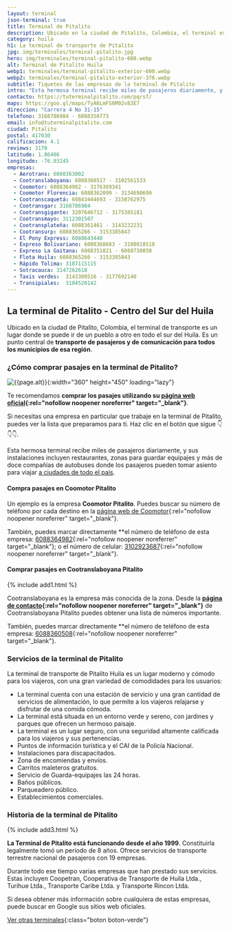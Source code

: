 ```yaml
---
layout: terminal
json-terminal: true
title: Terminal de Pitalito
description: Ubicado en la ciudad de Pitalito, Colombia, el terminal es un lugar donde se puede ir de un pueblo a otro en todo el sur del Huila.
category: huila
h1: La terminal de transporte de Pitalito
jpg: img/terminales/terminal-pitalito.jpg
hero: img/terminales/terminal-pitalito-600.webp
alt: Terminal de Pitalito Huila
webp1: terminales/terminal-pitalito-exterior-600.webp
webp2: terminales/terminal-pitalito-exterior-376.webp
subtitle: Tiquetes de las empresas de la terminal de Pitalito
intro: "Esta hermosa terminal recibe miles de pasajeros diariamente, y sus instalaciones incluyen restaurantes, zonas para guardar equipajes y más de doce compañías de autobuses."
contacto: https://tuterminalpitalito.com/pqrsf/
maps: https://goo.gl/maps/TyA6LmFS6M92v83E7
direccion: "Carrera 4 No 31-15"
telefono: 3168786984 - 6088350773
email: info@tuterminalpitalito.com
ciudad: Pitalito
postal: 417030
calificacion: 4.1
reviews: 3170
latitude: 1.86486
longitude: -76.03245
empresas:
  - Aerotrans: 6088363002
  - Cootranslaboyana: 6088360517 - 3102561533
  - Coomotor: 6088364982 - 3176369341
  - Coomotor Florencia: 6088362099 - 3134690699
  - Cootranscaquetá: 60843444693 - 3158762975
  - Cootransgar: 3168786984
  - Cootransgigante: 3207646712 - 3175385181
  - Cootransmayo: 3112301507
  - Cootransplateña: 6088361461 - 3143232231
  - Cootransurp: 6088365266 - 3153385843
  - El Pony Express: 6088643440
  - Expreso Bolivariano: 6088368683 - 3108018518
  - Expreso La Gaitana: 6088351821 - 6088730850
  - Flota Huila: 6088365266 - 3153385843
  - Rápido Tolima: 3187115115
  - Sotracauca: 3147262618
  - Taxis verdes:  3143300516 - 3177692140
  - Transipiales:  3104520142
---
```

## La terminal de Pitalito - Centro del Sur del Huila

Ubicado en la ciudad de Pitalito, Colombia, el terminal de transporte es un lugar donde se puede ir de un pueblo a otro en todo el sur del Huila. Es un punto central de **transporte de pasajeros y de comunicación para todos los municipios de esa región**.

### ¿Cómo comprar pasajes en la terminal de Pitalito?

![{{page.alt}}]({{site.baseurl}}/img/{{page.webp2}} "Terminal transporte {{ciudad}}"){:width="360" height="450" loading="lazy"}

Te recomendamos **comprar los pasajes utilizando su [página web oficial](https://tuterminalpitalito.com/comprar-pasajes/){:rel="nofollow noopener noreferrer" target="_blank"}**.

Si necesitas una empresa en particular que trabaje en la terminal de Pitalito, puedes ver la lista que preparamos para ti. Haz clic en el botón que sigue 👇👇👇.

Esta hermosa terminal recibe miles de pasajeros diariamente, y sus instalaciones incluyen restaurantes, zonas para guardar equipajes y más de doce compañías de autobuses donde los pasajeros pueden tomar asiento para viajar [a ciudades de todo el país]({{site.baseurl}}/terminales-de-colombia).

#### Compra pasajes en Coomotor Pitalito

Un ejemplo es la empresa **Coomotor Pitalito**. Puedes buscar su número de teléfono por cada destino en la [página web de Coomotor](https://coomotor.com.co/nosotros/agencias-y-terminales/){:rel="nofollow noopener noreferrer" target="_blank"}.

También, puedes marcar directamente **el número de teléfono de esta empresa: [6088364982](tel:6088364982){:rel="nofollow noopener noreferrer" target="_blank"}; o el número de celular: [3102923687](tel:+573102923687){:rel="nofollow noopener noreferrer" target="_blank"}.

#### Comprar pasajes en Cootranslaboyana Pitalito

{% include add1.html %}

Cootranslaboyana es la empresa más conocida de la zona. Desde la **[página de contacto](https://www.cootranslaboyana.com.co/Contacto.html){:rel="nofollow noopener noreferrer" target="_blank"}** de Cootranslaboyana Pitalito puedes obtener una lista de números importante.

También, puedes marcar directamente **el número de teléfono de esta empresa: [6088360508](tel:6088364982){:rel="nofollow noopener noreferrer" target="_blank"}.

### Servicios de la terminal de Pitalito

La terminal de transporte de Pitalito Huila es un lugar moderno y cómodo para los viajeros, con una gran variedad de comodidades para los usuarios:

* La terminal cuenta con una estación de servicio y una gran cantidad de servicios de alimentación, lo que permite a los viajeros relajarse y disfrutar de una comida cómoda.
* La terminal está situada en un entorno verde y sereno, con jardines y parques que ofrecen un hermoso paisaje.
* La terminal es un lugar seguro, con una seguridad altamente calificada para los viajeros y sus pertenencias.
* Puntos de información turística y el CAI de la Policía Nacional.
* Instalaciones para discapacitados.
* Zona de encomiendas y envíos.
* Carritos maleteros gratuitos.
* Servicio de Guarda-equipajes las 24 horas.
* Baños públicos.
* Parqueadero público.
* Establecimientos comerciales.

### Historia de la terminal de Pitalito

{% include add3.html %}

**La Terminal de Pitalito está funcionando desde el año 1999**. Constituirla legalmente tomó un período de 8 años. Ofrece servicios de transporte terrestre nacional de pasajeros con 19 empresas.

Durante todo ese tiempo varias empresas que han prestado sus servicios. Estas incluyen Coopetran, Cooperativa de Transporte de Huila Ltda., Turihue Ltda., Transporte Caribe Ltda. y Transporte Rincon Ltda.

Si desea obtener más información sobre cualquiera de estas empresas, puede buscar en Google sus sitios web oficiales.

[Ver otras terminales](/terminales-de-colombia){:class="boton boton-verde"}
